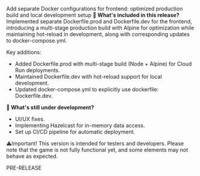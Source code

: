 Add separate Docker configurations for frontend: optimized production build and local development setup
**🔧 What's included in this release?**
Implemented separate Dockerfile.prod and Dockerfile.dev for the frontend, introducing a multi-stage production build with Alpine for optimization while maintaining hot-reload in development, along with corresponding updates to docker-compose.yml.

Key additions: 
- Added Dockerfile.prod with multi-stage build (Node + Alpine) for Cloud Run deployments.
- Maintained Dockerfile.dev with hot-reload support for local development.
- Updated docker-compose.yml to explicitly use dockerfile: Dockerfile.dev.

**🚧 What's still under development?**
- UI/UX fixes.
- Implementing Hazelcast for in-memory data access.
- Set up CI/CD pipeline for automatic deployment.

⚠️Important! This version is intended for testers and developers. Please note that the game is not fully functional yet, and some elements may not behave as expected.

PRE-RELEASE
